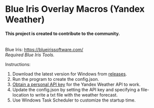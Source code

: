 # Blue Iris Overlay Macros (Yandex Weather)
#### This project is created to contribute to the community. 

<br>Blue Iris: https://blueirissoftware.com/<br>
<i>Required Blue Iris Tools.</i>

Instructions:
1. Download the latest version for Windows from [releases](https://github.com/vladimirpichugin/blueiris-overlay-macros-yandex-weather/releases/tag/latest). 
2. Run the program to create the config.json.
3. [Obtain a personal API key](https://yandex.ru/dev/weather/doc/dg/concepts/about.html) for the Yandex Weather API to work.
4. Update the config.json by setting the API key and specifying a file-location to write a txt file with the weather forecast.
5. Use Windows Task Scheduler to customize the startup time.
